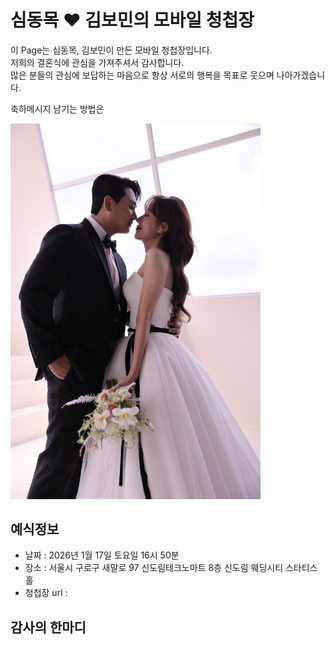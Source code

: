 # 심동목 ♥ 김보민의 모바일 청첩장

이 Page는 심동목, 김보민이 만든 모바일 청첩장입니다.<br>
저희의 결혼식에 관심을 가져주셔서 감사합니다.<br>
많은 분들의 관심에 보답하는 마음으로 항상 서로의 행복을 목표로 웃으며 나아가겠습니다.<br>

축하메시지 남기는 방법은 

<img src="https://raw.githubusercontent.com/Shim-DongMok/DM-BM-Wedding-Invitation/main/docs/images/Studio_Shoot/studio_photo18.JPG" alt="메인사진" width="400"/>

## 예식정보

* 날짜 : 2026년 1월 17일 토요일 16시 50분
* 장소 : 서울시 구로구 새말로 97 신도림테크노마트 8층 신도림 웨딩시티 스타티스 홀
* 청첩장 url :

## 감사의 한마디
